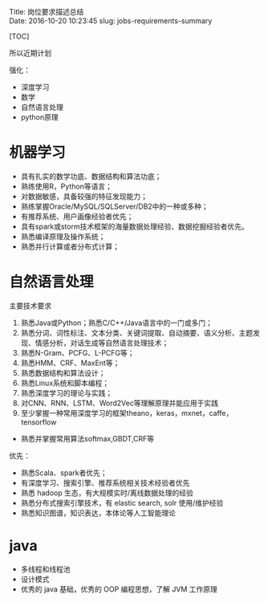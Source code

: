 Title: 岗位要求描述总结    
Date: 2016-10-20 10:23:45
slug: jobs-requirements-summary    

[TOC]

所以近期计划

强化：

- 深度学习
- 数学
- 自然语言处理
- python原理


# 机器学习

- 具有扎实的数学功底、数据结构和算法功底；
- 熟练使用R，Python等语言；
- 对数据敏感，具备较强的特征发现能力；
- 熟练掌握Oracle/MySQL/SQLServer/DB2中的一种或多种；
- 有推荐系统、用户画像经验者优先；
- 具有spark或storm技术框架的海量数据处理经验、数据挖掘经验者优先。
- 熟悉编译原理及操作系统；
- 熟悉并行计算或者分布式计算；

# 自然语言处理

主要技术要求

1. 熟悉Java或Python；熟悉C/C++/Java语言中的一门或多门；
2. 熟悉分词、词性标注、文本分类、关键词提取、自动摘要、语义分析、主题发现、情感分析，对话生成等自然语言处理技术； 
3. 熟悉N-Gram、PCFG、L-PCFG等； 
4. 熟悉HMM、CRF、MaxEnt等；
5. 熟悉数据结构和算法设计；
6. 熟悉Linux系统和脚本编程；
7. 熟悉深度学习的理论与实践；
8. 对CNN、RNN、LSTM、Word2Vec等理解原理并能应用于实践
9. 至少掌握一种常用深度学习的框架theano，keras，mxnet，caffe，tensorflow
- 熟悉并掌握常用算法softmax,GBDT,CRF等


优先：

- 熟悉Scala、spark者优先； 
- 有深度学习、搜索引擎、推荐系统相关技术经验者优先
- 熟悉 hadoop 生态，有大规模实时/离线数据处理的经验
- 熟悉分布式搜索引擎技术，有 elastic search, solr 使用/维护经验
- 熟悉知识图谱，知识表达，本体论等人工智能理论



# java

- 多线程和线程池
- 设计模式
- 优秀的 java 基础，优秀的 OOP 编程思想，了解 JVM 工作原理